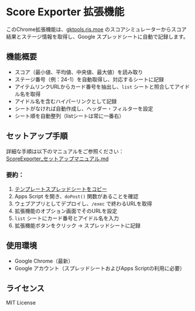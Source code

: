 # Score Exporter 拡張機能

このChrome拡張機能は、[gktools.ris.moe](https://gktools.ris.moe) のスコアシミュレーターからスコア結果とステージ情報を取得し、Google スプレッドシートに自動で記録します。

## 機能概要

- スコア（最小値、平均値、中央値、最大値）を読み取り
- ステージ番号（例：24-1）を自動取得し、対応するシートに記録
- アイテムリンクURLからカード番号を抽出し、`list` シートと照合してアイドル名を取得
- アイドル名を含むハイパーリンクとして記録
- シートがなければ自動作成し、ヘッダー・フィルターを設定
- シート順を自動整列（listシートは常に一番右）

## セットアップ手順

詳細な手順は以下のマニュアルをご参照ください：  
[ScoreExporter_セットアップマニュアル.md](./ScoreExporter_セットアップマニュアル.md)

### 要約：

1. [テンプレートスプレッドシートをコピー](https://docs.google.com/spreadsheets/d/1CGYGaRDrwSilKyTSfuyIyMcH_3A9F2bcEmjiFDMNsm0/edit?usp=sharing)
2. Apps Script を開き、`doPost()` 関数があることを確認
3. ウェブアプリとしてデプロイし、`/exec` で終わるURLを取得
4. 拡張機能のオプション画面でそのURLを設定
5. `list` シートにカード番号とアイドル名を入力
6. 拡張機能ボタンをクリック → スプレッドシートに記録

## 使用環境

- Google Chrome（最新）
- Google アカウント（スプレッドシートおよびApps Scriptの利用に必要）

## ライセンス

MIT License
